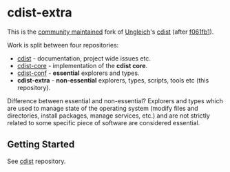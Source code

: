 # cdist-extra

This is the [community maintained](https://github.com/cdist-community)
fork of [Ungleich](https://github.com/ungleich)'s [cdist](https://github.com/ungleich/cdist)
(after [f061fb1](https://github.com/ungleich/cdist/commit/f061fb168ddacc894cb6e9882ff5c8ba002fadd8)).

Work is split between four repositories:

* [cdist](https://github.com/cdist-community/cdist) - documentation, project wide issues etc.
* [cdist-core](https://github.com/cdist-community/cdist-core) - implementation of the **cdist core**.
* [cdist-conf](https://github.com/cdist-community/cdist-conf) - **essential** explorers and types.
* **cdist-extra** - **non-essential** explorers, types, scripts, tools etc (this repository).

Difference between essential and non-essential? Explorers and types which are
used to manage state of the operating system (modify files and directories,
install packages, manage services, etc.) and are not strictly related to some
specific piece of software are considered essential.

## Getting Started

See [cdist](https://github.com/cdist-community/cdist) repository.
